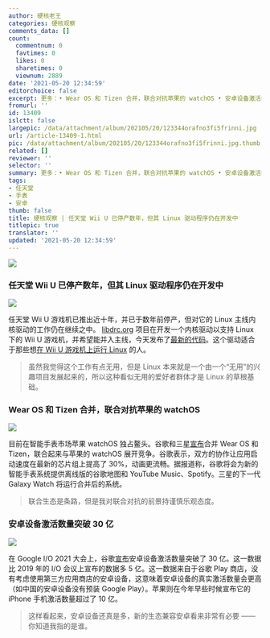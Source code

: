 ```yaml
---
author: 硬核老王
categories: 硬核观察
comments_data: []
count:
  commentnum: 0
  favtimes: 0
  likes: 0
  sharetimes: 0
  viewnum: 2889
date: '2021-05-20 12:34:59'
editorchoice: false
excerpt: 更多：• Wear OS 和 Tizen 合并，联合对抗苹果的 watchOS • 安卓设备激活数量突破 30 亿
fromurl: ''
id: 13409
islctt: false
largepic: /data/attachment/album/202105/20/123344orafno3fi5frinni.jpg
url: /article-13409-1.html
pic: /data/attachment/album/202105/20/123344orafno3fi5frinni.jpg.thumb.jpg
related: []
reviewer: ''
selector: ''
summary: 更多：• Wear OS 和 Tizen 合并，联合对抗苹果的 watchOS • 安卓设备激活数量突破 30 亿
tags:
- 任天堂
- 手表
- 安卓
thumb: false
title: 硬核观察 | 任天堂 Wii U 已停产数年，但其 Linux 驱动程序仍在开发中
titlepic: true
translator: ''
updated: '2021-05-20 12:34:59'
---
```


![](/data/attachment/album/202105/20/123344orafno3fi5frinni.jpg)


### 任天堂 Wii U 已停产数年，但其 Linux 驱动程序仍在开发中


![](/data/attachment/album/202105/20/123400k8uh8atf1oq898uq.jpg)


任天堂 Wii U 游戏机已推出近十年，并已于数年前停产，但对它的 Linux 主线内核驱动的工作仍在继续之中。 [libdrc.org](http://libdrc.org/) 项目在开发一个内核驱动以支持 Linux 下的 Wii U 游戏机，并希望能并入主线，今天发布了[最新的代码](https://lore.kernel.org/lkml/20210519085924.1636-2-linkmauve@linkmauve.fr/)。这个驱动适合于那些想[在 Wii U 游戏机上运行 Linux](https://gitlab.com/linux-wiiu/linux-wiiu) 的人。



> 
> 虽然我觉得这个工作有点无用，但是 Linux 本来就是一个由一个“无用”的兴趣项目发展起来的，所以这种看似无用的爱好者群体才是 Linux 的草根基础。
> 
> 
> 


### Wear OS 和 Tizen 合并，联合对抗苹果的 watchOS


![](/data/attachment/album/202105/20/123424xrsrh1599h3gzkgf.jpg)


目前在智能手表市场苹果 watchOS 独占鳌头。谷歌和三星[宣布](https://blog.google/products/wear-os/wear-io21/)合并 Wear OS 和 Tizen，联合起来与苹果的 watchOS 展开竞争。谷歌表示，双方的协作让应用启动速度在最新的芯片组上提高了 30%，动画更流畅。据报道称，谷歌将会为新的智能手表系统提供离线版的谷歌地图和 YouTube Music、Spotify。三星的下一代 Galaxy Watch 将运行合并后的系统。



> 
> 联合生态是条路，但是我对联合对抗的前景持谨慎乐观态度。
> 
> 
> 


### 安卓设备激活数量突破 30 亿


![](/data/attachment/album/202105/20/123440f667le6gxazhauud.jpg)


在 Google I/O 2021 大会上，谷歌[宣布](https://www.theverge.com/2021/5/18/22440813/android-devices-active-number-smartphones-google-2021)安卓设备激活数量突破了 30 亿。这一数据比 2019 年的 I/O 会议上宣布的数据多 5 亿。这一数据来自于谷歌 Play 商店，没有考虑使用第三方应用商店的安卓设备，这意味着安卓设备的真实激活数量会更高（如中国的安卓设备没有预装 Google Play）。苹果则在今年早些时候宣布它的 iPhone 手机激活数量超过了 10 亿。



> 
> 这样看起来，安卓设备还真是多，新的生态兼容安卓看来非常有必要 —— 你知道我指的是谁。
> 
> 
>